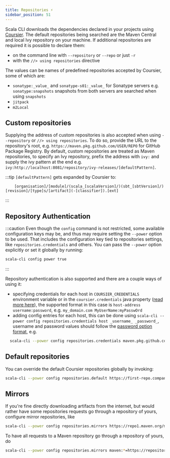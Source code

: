 ```yaml
---
title: Repositories ⚡️
sidebar_position: 51
---
```


Scala CLI downloads the dependencies declared in your projects using [Coursier](https://get-coursier.io/).
The default repositories being searched are the Maven Central and local Ivy repository on your machine.
If additional repositories are required it is possible to declare them:
- on the command line with `--repository` or `--repo` or just `-r`
- with the `//> using repositories` directive

The values can be names of predefined repositories accepted by Coursier, some of which are:
- `sonatype:_value_` and `sonatype-s01:_value_` for Sonatype servers e.g. `sonatype:snapshots`
    snapshots from both servers are searched when using `snapshots`
- `jitpack`
- `m2Local`

## Custom repositories

Supplying the address of custom repositories is also accepted when using `--repository` or `//> using repositories`.
To do so, provide the URL to the repository's root, e.g. `https://maven.pkg.github.com/USER/REPO` for GitHub Package Registry.
By default, custom repositories are treated as Maven repositories, to specify an Ivy repository, prefix the address with `ivy:` and supply the ivy pattern at the end e.g. `ivy:http://localhost:8081/repository/ivy-releases/[defaultPattern]`.

:::tip
`[defaultPattern]` gets expanded by Coursier to: 
```text
    [organisation]/[module]/(scala_[scalaVersion]/)(sbt_[sbtVersion]/)[revision]/[type]s/[artifact](-[classifier]).[ext]
```
:::

## Repository Authentication

:::caution
Even though the `config` command is not restricted, some available configuration keys may be, and thus may
require setting the `--power` option to be used.
That includes the configuration key tied to repositories settings, like `repositories.credentials` and others.
You can pass the `--power` option explicitly or set it globally by running:
```bash ignore
scala-cli config power true
```
:::

Repository authentication is also supported and there are a couple ways of using it:
- specifying credentials for each host in `COURSIER_CREDENTIALS` environment variable or in the `coursier.credentials` java property ([read more here](/docs/guides/java-properties.md)),
    the supported format in this case is `host-address username:password`, e.g. `my_domain.com MyUserName:myPasswOrd`
- adding config entries for each host, this can be done using `scala-cli --power config repositories.credentials host _username_ _password_`,
    username and password values should follow the [password option format](/docs/reference/password-options.md), e.g. 
```bash ignore
  scala-cli --power config repositories.credentials maven.pkg.github.com value:PrivateToken env:GH_TOKEN
```

## Default repositories

You can override the default Coursier repositories globally by invoking:
```bash ignore
scala-cli --power config repositories.default https://first-repo.company.com https://second-repo.company.com
```

## Mirrors

If you're fine directly downloading artifacts from the internet, but would rather have some
repositories requests go through a repository of yours, configure mirror repositories, like
```bash ignore
scala-cli --power config repositories.mirrors https://repo1.maven.org/maven2=https://repository.company.com/maven
```

To have all requests to a Maven repository go through a repository of yours, do
```bash ignore
scala-cli --power config repositories.mirrors maven:*=https://repository.company.com/maven
```